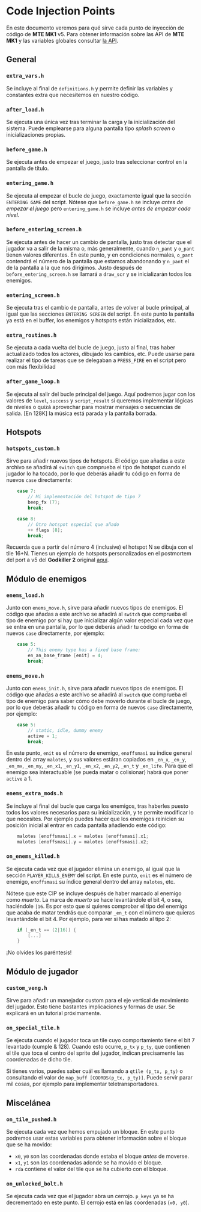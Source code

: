# Code Injection Points

En este documento veremos para qué sirve cada punto de inyección de código de **MTE MK1** v5. Para obtener información sobre las API de **MTE MK1** y las variables globales consultar [la API](https://github.com/mojontwins/MK1/blob/master/docs/API.md).

## General

### `extra_vars.h`

Se incluye al final de `definitions.h` y permite definir las variables y constantes extra que necesitemos en nuestro código.

### `after_load.h`

Se ejecuta una única vez tras terminar la carga y la inicialización del sistema. Puede emplearse para alguna pantalla tipo *splash screen* o inicializaciones propias.

### `before_game.h`

Se ejecuta antes de empezar el juego, justo tras seleccionar control en la pantalla de título.

### `entering_game.h`

Se ejecuta al empezar el bucle de juego, exactamente igual que la sección `ENTERING GAME` del script. Nótese que `before_game.h` se incluye *antes de empezar el juego* pero `entering_game.h` se incluye *antes de empezar cada nivel*.

### `before_entering_screen.h`

Se ejecuta antes de hacer un cambio de pantalla, justo tras detectar que el jugador va a salir de la misma o, más generalmente, cuando `n_pant` y `o_pant` tienen valores diferentes. En este punto, y en condiciones normales, `o_pant` contendrá el número de la pantalla que estamos abandonando y `n_pant` el de la pantalla a la que nos dirigimos. Justo después de `before_entering_screen.h` se llamará a `draw_scr` y se inicializarán todos los enemigos.

### `entering_screen.h`

Se ejecuta tras el cambio de pantalla, antes de volver al bucle principal, al igual que las secciones `ENTERING SCREEN` del script. En este punto la pantalla ya está en el buffer, los enemigos y hotspots están inicializados, etc.

### `extra_routines.h`

Se ejecuta a cada vuelta del bucle de juego, justo al final, tras haber actualizado todos los actores, dibujado los cambios, etc. Puede usarse para realizar el tipo de tareas que se delegaban a `PRESS_FIRE` en el script pero con más flexibilidad

### `after_game_loop.h`

Se ejecuta al salir del bucle principal del juego. Aquí podremos jugar con los valores de `level`, `success` y `script_result` si queremos implementar lógicas de niveles o quizá aprovechar para mostrar mensajes o secuencias de salida. [En 128K] la música está parada y la pantalla borrada.

## Hotspots

### `hotspots_custom.h`

Sirve para añadir nuevos tipos de hotspots. El código que añadas a este archivo se añadirá al `switch` que comprueba el tipo de hotspot cuando el jugador lo ha tocado, por lo que deberás añadir tu código en forma de nuevos `case` directamente:

```c
	case 7:
		// Mi implementación del hotspot de tipo 7
		beep_fx (7);
		break;

	case 8: 
		// Otro hotspot especial que añado
		++ flags [8];
		break;
```

Recuerda que a partir del número 4 (inclusive) el hotspot N se dibuja con el tile 16+N. Tienes un ejemplo de hotspots personalizados en el postmortem del port a v5 del **Godkiller 2** original [aquí](https://github.com/mojontwins/MK1/tree/master/contrib/godkiller_2).

## Módulo de enemigos

### `enems_load.h`

Junto con `enems_move.h`, sirve para añadir nuevos tipos de enemigos. El código que añadas a este archivo se añadirá al `switch` que comprueba el tipo de enemigo por si hay que inicializar algún valor especial cada vez que se entra en una pantalla, por lo que deberás añadir tu código en forma de nuevos `case` directamente, por ejemplo:

```c
	case 5:
		// This enemy type has a fixed base frame: 
		en_an_base_frame [enit] = 4;
		break;
```

### `enems_move.h`

Junto con `enems_init.h`, sirve para añadir nuevos tipos de enemigos. El código que añadas a este archivo se añadirá al `switch` que comprueba el tipo de enemigo para saber cómo debe moverlo durante el bucle de juego, por lo que deberás añadir tu código en forma de nuevos `case` directamente, por ejemplo: 

```c
	case 5:
		// static, idle, dummy enemy
		active = 1;
		break;
```

En este punto, `enit` es el número de enemigo, `enoffsmasi` su índice general dentro del array `malotes`,  y sus valores estáran copiados en `_en_x`, `_en_y`, `_en_mx`, `_en_my`, `_en_x1`, `_en_y1`, `_en_x2`, `_en_y2`, `_en_t` y `_en_life`. Para que el enemigo sea interactuable (se pueda matar o colisionar) habrá que poner `active` a 1.

### `enems_extra_mods.h`

Se incluye al final del bucle que carga los enemigos, tras haberles puesto todos los valores necesarios para su inicialización, y te permite modificar lo que necesites. Por ejemplo puedes hacer que los enemigos reinicien su posición inicial al entrar en cada pantalla añadiendo este código:

```c
	malotes [enoffsmasi].x = malotes [enoffsmasi].x1;
	malotes [enoffsmasi].y = malotes [enoffsmasi].x2;
```

### `on_enems_killed.h`

Se ejecuta cada vez que el jugador elimina un enemigo, al igual que la sección `PLAYER_KILLS_ENEMY` del script. En este punto, `enit` es el número de enemigo, `enoffsmasi` su índice general dentro del array `malotes`, etc.

Nótese que este CIP se incluye después de haber marcado al enemigo como *muerto*. La marca de *muerto* se hace levantándole el bit 4, o sea, haciéndole `|16`. Es por esto que si quieres comprobar el tipo del enemigo que acaba de matar tendrás que comparar `_en_t` con el número que quieras levantándole el bit 4. Por ejemplo, para ver si has matado al tipo 2:

```c
	if (_en_t == (2|16)) {
		[...]
	}
```

¡No olvides los paréntesis!

## Módulo de jugador

### `custom_veng.h`

Sirve para añadir un manejador custom para el eje vertical de movimiento del jugador. Esto tiene bastantes implicaciones y formas de usar. Se explicará en un tutorial próximamente.

### `on_special_tile.h`

Se ejecuta cuando el jugador toca un tile cuyo comportamiento tiene el bit 7 levantado (cumple & 128). Cuando esto ocurre, `p_tx` y `p_ty`, que contienen el tile que toca el centro del sprite del jugador, indican precisamente las coordenadas de dicho tile.

Si tienes varios, puedes saber cuál es llamando a `qtile (p_tx, p_ty)` o consultando el valor de `map_buff [COORDS(p_tx, p_ty)]`. Puede servir parar mil cosas, por ejemplo para implementar teletransportadores.

## Miscelánea

### `on_tile_pushed.h`

Se ejecuta cada vez que hemos empujado un bloque. En este punto podremos usar estas variables para obtener información sobre el bloque que se ha movido:

* `x0`, `y0` son las coordenadas donde estaba el bloque *antes* de moverse.
* `x1`, `y1` son las coordenadas adonde se ha movido el bloque.
* `rda` contiene el valor del tile que se ha cubierto con el bloque.

### `on_unlocked_bolt.h`

Se ejecuta cada vez que el jugador abra un cerrojo. `p_keys` ya se ha decrementado en este punto. El cerrojo está en las coordenadas (`x0, y0`).
